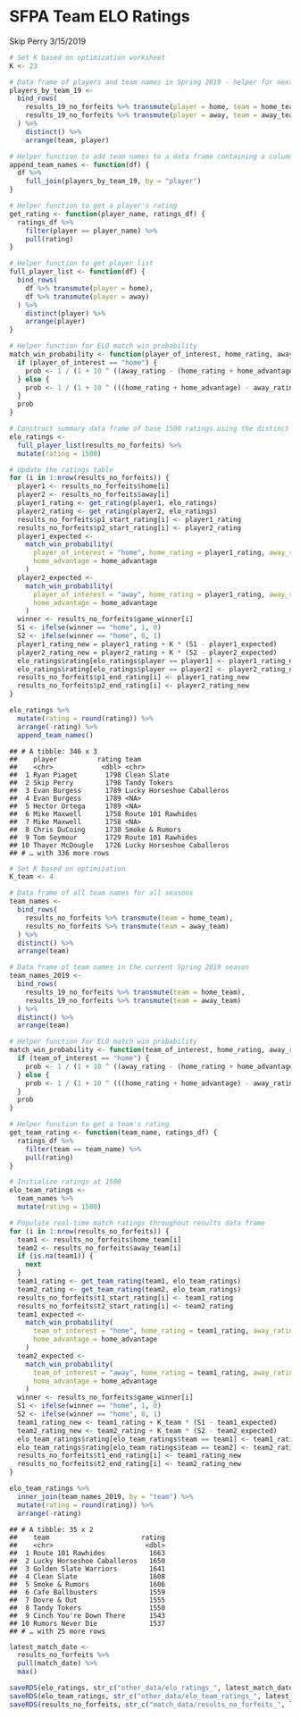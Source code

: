 SFPA Team ELO Ratings
================
Skip Perry
3/15/2019

``` r
# Set K based on optimization worksheet
K <- 23

# Data frame of players and team names in Spring 2019 - helper for next helper function
players_by_team_19 <- 
  bind_rows(
    results_19_no_forfeits %>% transmute(player = home, team = home_team),
    results_19_no_forfeits %>% transmute(player = away, team = away_team)
  ) %>% 
    distinct() %>% 
    arrange(team, player)

# Helper function to add team names to a data frame containing a column for player
append_team_names <- function(df) {
  df %>% 
    full_join(players_by_team_19, by = "player")
}

# Helper function to get a player's rating
get_rating <- function(player_name, ratings_df) {
  ratings_df %>% 
    filter(player == player_name) %>% 
    pull(rating)
}

# Helper function to get player list
full_player_list <- function(df) {
  bind_rows(
    df %>% transmute(player = home), 
    df %>% transmute(player = away)
  ) %>% 
    distinct(player) %>% 
    arrange(player)
}

# Helper function for ELO match win probability
match_win_probability <- function(player_of_interest, home_rating, away_rating, home_advantage) {
  if (player_of_interest == "home") {
    prob <- 1 / (1 + 10 ^ ((away_rating - (home_rating + home_advantage)) / 400))
  } else {
    prob <- 1 / (1 + 10 ^ (((home_rating + home_advantage) - away_rating) / 400))
  }
  prob
}

# Construct summary data frame of base 1500 ratings using the distinct players seen in the time period
elo_ratings <-
  full_player_list(results_no_forfeits) %>% 
  mutate(rating = 1500)

# Update the ratings table
for (i in 1:nrow(results_no_forfeits)) {
  player1 <- results_no_forfeits$home[i]
  player2 <- results_no_forfeits$away[i]
  player1_rating <- get_rating(player1, elo_ratings)
  player2_rating <- get_rating(player2, elo_ratings)
  results_no_forfeits$p1_start_rating[i] <- player1_rating
  results_no_forfeits$p2_start_rating[i] <- player2_rating
  player1_expected <-
    match_win_probability(
      player_of_interest = "home", home_rating = player1_rating, away_rating = player2_rating,
      home_advantage = home_advantage
    )
  player2_expected <-
    match_win_probability(
      player_of_interest = "away", home_rating = player1_rating, away_rating = player2_rating,
      home_advantage = home_advantage
    )
  winner <- results_no_forfeits$game_winner[i]
  S1 <- ifelse(winner == "home", 1, 0)
  S2 <- ifelse(winner == "home", 0, 1)
  player1_rating_new = player1_rating + K * (S1 - player1_expected)
  player2_rating_new = player2_rating + K * (S2 - player2_expected)
  elo_ratings$rating[elo_ratings$player == player1] <- player1_rating_new
  elo_ratings$rating[elo_ratings$player == player2] <- player2_rating_new
  results_no_forfeits$p1_end_rating[i] <- player1_rating_new
  results_no_forfeits$p2_end_rating[i] <- player2_rating_new
}

elo_ratings %>% 
  mutate(rating = round(rating)) %>% 
  arrange(-rating) %>% 
  append_team_names()
```

    ## # A tibble: 346 x 3
    ##    player          rating team                      
    ##    <chr>            <dbl> <chr>                     
    ##  1 Ryan Piaget       1798 Clean Slate               
    ##  2 Skip Perry        1798 Tandy Tokers              
    ##  3 Evan Burgess      1789 Lucky Horseshoe Caballeros
    ##  4 Evan Burgess      1789 <NA>                      
    ##  5 Hector Ortega     1789 <NA>                      
    ##  6 Mike Maxwell      1758 Route 101 Rawhides        
    ##  7 Mike Maxwell      1758 <NA>                      
    ##  8 Chris DuCoing     1730 Smoke & Rumors            
    ##  9 Tom Seymour       1729 Route 101 Rawhides        
    ## 10 Thayer McDougle   1726 Lucky Horseshoe Caballeros
    ## # … with 336 more rows

``` r
# Set K based on optimization
K_team <- 4

# Data frame of all team names for all seasons
team_names <- 
  bind_rows(
    results_no_forfeits %>% transmute(team = home_team),
    results_no_forfeits %>% transmute(team = away_team)
  ) %>% 
  distinct() %>% 
  arrange(team)

# Data frame of team names in the current Spring 2019 season
team_names_2019 <- 
  bind_rows(
    results_19_no_forfeits %>% transmute(team = home_team),
    results_19_no_forfeits %>% transmute(team = away_team)
  ) %>% 
  distinct() %>% 
  arrange(team)

# Helper function for ELO match win probability
match_win_probability <- function(team_of_interest, home_rating, away_rating, home_advantage) {
  if (team_of_interest == "home") {
    prob <- 1 / (1 + 10 ^ ((away_rating - (home_rating + home_advantage)) / 400))
  } else {
    prob <- 1 / (1 + 10 ^ (((home_rating + home_advantage) - away_rating) / 400))
  }
  prob
}

# Helper function to get a team's rating
get_team_rating <- function(team_name, ratings_df) {
  ratings_df %>% 
    filter(team == team_name) %>% 
    pull(rating)
}

# Initialize ratings at 1500
elo_team_ratings <-
  team_names %>% 
  mutate(rating = 1500)

# Populate real-time match ratings throughout results data frame
for (i in 1:nrow(results_no_forfeits)) {
  team1 <- results_no_forfeits$home_team[i]
  team2 <- results_no_forfeits$away_team[i]
  if (is.na(team1)) { 
    next 
  } 
  team1_rating <- get_team_rating(team1, elo_team_ratings)
  team2_rating <- get_team_rating(team2, elo_team_ratings)
  results_no_forfeits$t1_start_rating[i] <- team1_rating
  results_no_forfeits$t2_start_rating[i] <- team2_rating
  team1_expected <-
    match_win_probability(
      team_of_interest = "home", home_rating = team1_rating, away_rating = team2_rating,
      home_advantage = home_advantage
    )
  team2_expected <-
    match_win_probability(
      team_of_interest = "away", home_rating = team1_rating, away_rating = team2_rating,
      home_advantage = home_advantage
    )
  winner <- results_no_forfeits$game_winner[i]
  S1 <- ifelse(winner == "home", 1, 0)
  S2 <- ifelse(winner == "home", 0, 1)
  team1_rating_new <- team1_rating + K_team * (S1 - team1_expected)
  team2_rating_new <- team2_rating + K_team * (S2 - team2_expected)
  elo_team_ratings$rating[elo_team_ratings$team == team1] <- team1_rating_new
  elo_team_ratings$rating[elo_team_ratings$team == team2] <- team2_rating_new
  results_no_forfeits$t1_end_rating[i] <- team1_rating_new
  results_no_forfeits$t2_end_rating[i] <- team2_rating_new
}

elo_team_ratings %>% 
  inner_join(team_names_2019, by = "team") %>% 
  mutate(rating = round(rating)) %>% 
  arrange(-rating)
```

    ## # A tibble: 35 x 2
    ##    team                       rating
    ##    <chr>                       <dbl>
    ##  1 Route 101 Rawhides           1663
    ##  2 Lucky Horseshoe Caballeros   1650
    ##  3 Golden Slate Warriors        1641
    ##  4 Clean Slate                  1608
    ##  5 Smoke & Rumors               1606
    ##  6 Cafe Ballbusters             1559
    ##  7 Dovre & Out                  1555
    ##  8 Tandy Tokers                 1550
    ##  9 Cinch You're Down There      1543
    ## 10 Rumors Never Die             1537
    ## # … with 25 more rows

``` r
latest_match_date <- 
  results_no_forfeits %>% 
  pull(match_date) %>% 
  max()

saveRDS(elo_ratings, str_c("other_data/elo_ratings_", latest_match_date, ".Rdata"))
saveRDS(elo_team_ratings, str_c("other_data/elo_team_ratings_", latest_match_date, ".Rdata"))
saveRDS(results_no_forfeits, str_c("match_data/results_no_forfeits_", latest_match_date, ".Rdata"))
```
